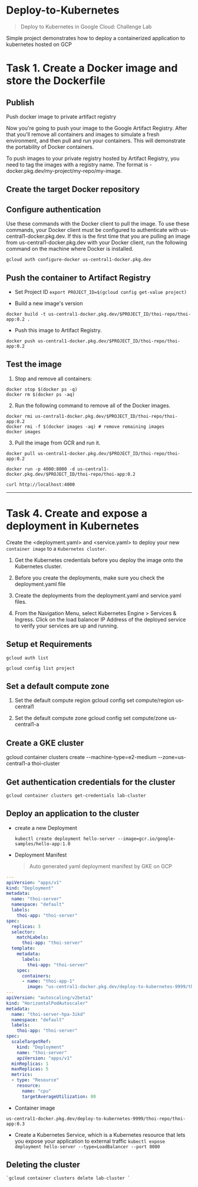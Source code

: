 # Deploy-to-Kubernetes
> Deploy to Kubernetes in Google Cloud: Challenge Lab

Simple project demonstrates how to deploy a containerized application to kubernetes hosted on GCP



# Task 1. Create a Docker image and store the Dockerfile


## Publish 

Push docker image to private artifact registry

Now you're going to push your image to the Google Artifact Registry. After that you'll remove all containers and images to simulate a fresh environment, and then pull and run your containers. This will demonstrate the portability of Docker containers.

To push images to your private registry hosted by Artifact Registry, you need to tag the images with a registry name. The format is <regional-repository>-docker.pkg.dev/my-project/my-repo/my-image.

## Create the target Docker repository

## Configure authentication 

Use these commands with the Docker client to pull the image. To use these commands, your Docker client must be configured to authenticate with us-central1-docker.pkg.dev. If this is the first time that you are pulling an image from us-central1-docker.pkg.dev with your Docker client, run the following command on the machine where Docker is installed.

```shell
gcloud auth configure-docker us-central1-docker.pkg.dev
```

## Push the container to Artifact Registry

+ Set Project ID 
`export PROJECT_ID=$(gcloud config get-value project)`

+ Build a new image's version 

```shell
docker build -t us-central1-docker.pkg.dev/$PROJECT_ID/thoi-repo/thoi-app:0.2 .
```

+ Push this image to Artifact Registry.

```shell
docker push us-central1-docker.pkg.dev/$PROJECT_ID/thoi-repo/thoi-app:0.2
```

## Test the image

1. Stop and remove all containers:

```shell
docker stop $(docker ps -q)
docker rm $(docker ps -aq)
```

2. Run the following command to remove all of the Docker images.

```shell
docker rmi us-central1-docker.pkg.dev/$PROJECT_ID/thoi-repo/thoi-app:0.2
docker rmi -f $(docker images -aq) # remove remaining images
docker images
```

3. Pull the image from GCR and run it.

```shell
docker pull us-central1-docker.pkg.dev/$PROJECT_ID/thoi-repo/thoi-app:0.2

docker run -p 4000:8000 -d us-central1-docker.pkg.dev/$PROJECT_ID/thoi-repo/thoi-app:0.2

curl http://localhost:4000
```

---
# Task 4. Create and expose a deployment in Kubernetes

Create the <deployment.yaml> and <service.yaml> to deploy your new `container image` to a `Kubernetes cluster`.

1. Get the Kubernetes credentials before you deploy the image onto the Kubernetes cluster.

2. Before you create the deployments, make sure you check the deployment.yaml file

3. Create the deployments from the deployment.yaml and service.yaml files.

4. From the Navigation Menu, select Kubernetes Engine > Services & Ingress. Click on the load balancer IP Address of the deployed service to verify your services are up and running.

## Setup et Requirements 
`gcloud auth list`

`gcloud config list project`

## Set a default compute zone

1. Set the default compute region
gcloud config set compute/region us-central1

2. Set the default compute zone 
gcloud config set compute/zone us-central1-a


## Create a GKE cluster

gcloud container clusters create --machine-type=e2-medium --zone=us-central1-a thoi-cluster 


## Get authentication credentials for the cluster

`gcloud container clusters get-credentials lab-cluster `



## Deploy an application to the cluster

+ create a new Deployment

    `kubectl create deployment hello-server --image=gcr.io/google-samples/hello-app:1.0`

+ Deployment Manifest 
    > Auto generated yaml deployment manifest by GKE on GCP 

```yaml 
---
apiVersion: "apps/v1"
kind: "Deployment"
metadata:
  name: "thoi-server"
  namespace: "default"
  labels:
    thoi-app: "thoi-server"
spec:
  replicas: 3
  selector:
    matchLabels:
      thoi-app: "thoi-server"
  template:
    metadata:
      labels:
        thoi-app: "thoi-server"
    spec:
      containers:
      - name: "thoi-app-1"
        image: "us-central1-docker.pkg.dev/deploy-to-kubernetes-9999/thoi-repo/thoi-app:0.3"
---
apiVersion: "autoscaling/v2beta1"
kind: "HorizontalPodAutoscaler"
metadata:
  name: "thoi-server-hpa-3ikd"
  namespace: "default"
  labels:
    thoi-app: "thoi-server"
spec:
  scaleTargetRef:
    kind: "Deployment"
    name: "thoi-server"
    apiVersion: "apps/v1"
  minReplicas: 1
  maxReplicas: 5
  metrics:
  - type: "Resource"
    resource:
      name: "cpu"
      targetAverageUtilization: 80

```

+ Container image

`us-central1-docker.pkg.dev/deploy-to-kubernetes-9999/thoi-repo/thoi-app:0.3`

+ Create a Kubernetes Service, which is a Kubernetes resource that lets you expose your application to external traffic
    `kubectl expose deployment hello-server --type=LoadBalancer --port 8080`

## Deleting the cluster


    `gcloud container clusters delete lab-cluster `






